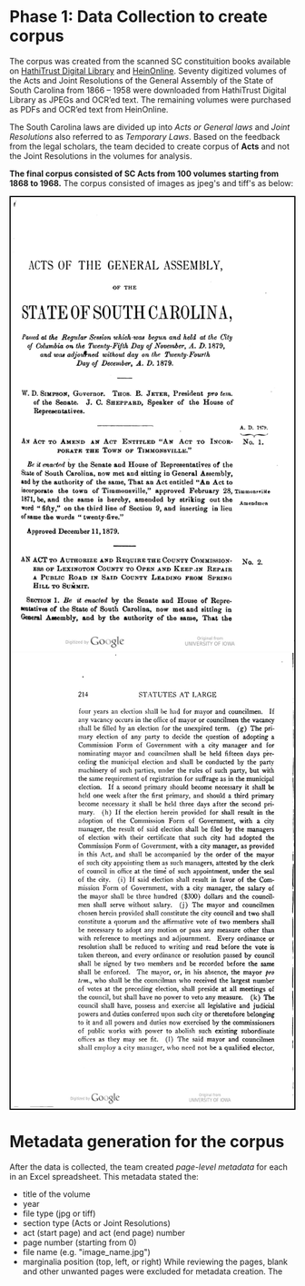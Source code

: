 # Phase 1: Data Collection to create corpus

The corpus was created from the scanned SC constituition books available on [HathiTrust Digital Library](https://www.hathitrust.org/) and [HeinOnline](https://heinonline.org/HOL/Welcome). Seventy digitized volumes of the Acts and Joint Resolutions of the General Assembly of the State of South Carolina from 1866 – 1958 were downloaded from HathiTrust Digital Library as JPEGs and OCR’ed text. The remaining volumes were purchased as PDFs and OCR’ed text from HeinOnline.  

The South Carolina laws are divided up into *Acts or General laws* and *Joint Resolutions* also referred to as *Temporary Laws*. Based on the feedback from the legal scholars, the team decided to create corpus of **Acts** and not the Joint Resolutions in the volumes for analysis. 

**The final corpus consisted of SC Acts from 100 volumes starting from 1868 to 1968.**
The corpus consisted of images as jpeg's and tiff's as below:
<div style="border: 2px solid black; display: inline-block;">
  <img src="00053.jpg" alt="page1"  width="500" height="800">
  <img src="00198.jpg" alt="page2" width="500" height="800">
</div>

# Metadata generation for the corpus
After the data is collected, the team created *page-level metadata* for each in an Excel spreadsheet. This metadata stated the: 
- title of the volume
- year
- file type (jpg or tiff)
- section type (Acts or Joint Resolutions)
- act (start page) and act (end page) number
- page number (starting from 0)
- file name (e.g. "image_name.jpg")
- marginalia position (top, left, or right)
While reviewing the pages, blank and other unwanted pages were excluded for metadata creation. The 

